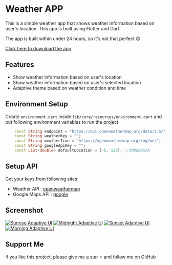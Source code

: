 # Weather APP
This is a simple weather app that shows weather information based on user's location. This app is built using Flutter and Dart.

The app is built within under 24 hours, so it's not that perfect 😊

[Click here to download the app](https://github.com/nizwar/weather_app/releases)

## Features
* Show weather information based on user's location
* Show weather information based on user's selected location
* Adaptive theme based on weather condition and time

## Environment Setup
Create `environment.dart` inside `lib/core/resources/environment.dart` and put following environment variables to run the project
```dart
    const String endpoint = "https://api.openweathermap.org/data/2.5/";
    const String weatherKey = "";
    const String weatherIcon = "https://openweathermap.org/img/wn/";
    const String googleApiKey = "";
    const List<double> defaultLocation = [-5, 120]; //INDONESIA
```

## Setup API
Get your keys from following sites
* Weather API : [openweathermap](https://openweathermap.org/api) 
* Google Maps API : [google](https://developers.google.com/maps/documentation)

## Screenshot
<a href="https://blogger.googleusercontent.com/img/b/R29vZ2xl/AVvXsEhxkj9BxuR0XWkDTMwVwG0kbX3r5kUCAqm9bRhd7r4v8OarCuenkERSSViYtYa6Fzbp3sVhJQVLMYBH19SovZvmcNSYXwBAnqTDKV34EwMdbXRNgVY4DloLVSUjdddgdnIK5Aou2sbLdS3RvBMeiYyHOp7JR45mYyaIjYw-Gl9sFXZwSrihXp21E2Q4/s1600/Screenshot_1670951026.png">
<img src="https://blogger.googleusercontent.com/img/b/R29vZ2xl/AVvXsEhxkj9BxuR0XWkDTMwVwG0kbX3r5kUCAqm9bRhd7r4v8OarCuenkERSSViYtYa6Fzbp3sVhJQVLMYBH19SovZvmcNSYXwBAnqTDKV34EwMdbXRNgVY4DloLVSUjdddgdnIK5Aou2sbLdS3RvBMeiYyHOp7JR45mYyaIjYw-Gl9sFXZwSrihXp21E2Q4/s300/Screenshot_1670951026.png" alt="Sunrise Adaptive UI"></a>
<a href="https://blogger.googleusercontent.com/img/b/R29vZ2xl/AVvXsEiWmZWicfzyKeS8sVObJL-69aF9tbDm5xhxQVM1cFZ2ysOcKhKtMc6qly-k68QQG3ZgVTrAn71iUA6188rYCK61eL4l4IUgLNR2nHgZdhLHmdFXXjfguWmTpfq8_5SZdGO_piK1koA0_hn-WeQP_K9F9jwwKT9PxmXiDQXKMnByoDJVZcEbOlUTtpY9/s1600/Screenshot_1670951262.png">
<img src="https://blogger.googleusercontent.com/img/b/R29vZ2xl/AVvXsEiWmZWicfzyKeS8sVObJL-69aF9tbDm5xhxQVM1cFZ2ysOcKhKtMc6qly-k68QQG3ZgVTrAn71iUA6188rYCK61eL4l4IUgLNR2nHgZdhLHmdFXXjfguWmTpfq8_5SZdGO_piK1koA0_hn-WeQP_K9F9jwwKT9PxmXiDQXKMnByoDJVZcEbOlUTtpY9/s300/Screenshot_1670951262.png" alt="Midnight Adaptive UI"></a>
<a href="https://blogger.googleusercontent.com/img/b/R29vZ2xl/AVvXsEjiOSe0ikmYXlPkmVXZkmAXrVeMh8ZykIgHpcLs8qFncZsdYChG_Pv2kkDiRMaA4RPNvAjSFi7uI-P7eP-Qf1QvJnj6IECiisuAK30IOb1ciswoymFv4Z4ya7fr53U0rJYs7QZB1UTyYNIyloGnH5NEp_DPcTn2TWblDhu9GwHJnhnh1c9kPVA9O4LA/s1600/Screenshot_1670953652.png">
<img src="https://blogger.googleusercontent.com/img/b/R29vZ2xl/AVvXsEjiOSe0ikmYXlPkmVXZkmAXrVeMh8ZykIgHpcLs8qFncZsdYChG_Pv2kkDiRMaA4RPNvAjSFi7uI-P7eP-Qf1QvJnj6IECiisuAK30IOb1ciswoymFv4Z4ya7fr53U0rJYs7QZB1UTyYNIyloGnH5NEp_DPcTn2TWblDhu9GwHJnhnh1c9kPVA9O4LA/s300/Screenshot_1670953652.png" alt="Sunset Adaptive UI"></a>
<a href="https://blogger.googleusercontent.com/img/b/R29vZ2xl/AVvXsEgongZCNATvyjD-PEvPGcELkx-Ud2z_oYaiTL7xhrWCoZU5WCSwIOsvah3ITyr4SswdPYtoZv8i4uhLbCFtt860S9TUfdm6WsT61kUmcCdgXc8Jz4bnvhCxptIeYdv85OaVfgptzKBaSXVRivck4EyX5jvV1JAB5LNE339N_Rmonym0uT85Dw83ohen/s1600/Screenshot_1670953969.png">
<img src="https://blogger.googleusercontent.com/img/b/R29vZ2xl/AVvXsEgongZCNATvyjD-PEvPGcELkx-Ud2z_oYaiTL7xhrWCoZU5WCSwIOsvah3ITyr4SswdPYtoZv8i4uhLbCFtt860S9TUfdm6WsT61kUmcCdgXc8Jz4bnvhCxptIeYdv85OaVfgptzKBaSXVRivck4EyX5jvV1JAB5LNE339N_Rmonym0uT85Dw83ohen/s300/Screenshot_1670953969.png" alt="Morning Adaptive UI"></a>

## Support Me
If you like this project, please give me a star ⭐️ and follow me on GitHub
